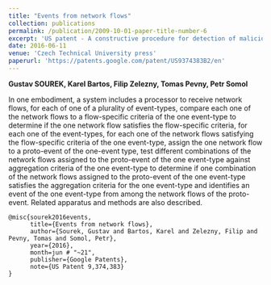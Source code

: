 ```yaml
---
title: "Events from network flows"
collection: publications
permalink: /publication/2009-10-01-paper-title-number-6
excerpt: 'US patent - A constructive procedure for detection of malicious network events from NetFlow traffic.'
date: 2016-06-11
venue: 'Czech Technical University press'
paperurl: 'https://patents.google.com/patent/US9374383B2/en'
---
```


**Gustav SOUREK, Karel Bartos, Filip Zelezny, Tomas Pevny, Petr Somol**

In one embodiment, a system includes a processor to receive network flows, for each of one of a plurality of event-types, compare each one of the network flows to a flow-specific criteria of the one event-type to determine if the one network flow satisfies the flow-specific criteria, for each one of the event-types, for each one of the network flows satisfying the flow-specific criteria of the one event-type, assign the one network flow to a proto-event of the one-event type, test different combinations of the network flows assigned to the proto-event of the one event-type against aggregation criteria of the one event-type to determine if one combination of the network flows assigned to the proto-event of the one event-type satisfies the aggregation criteria for the one event-type and identifies an event of the one event-type from among the network flows of the proto-event. Related apparatus and methods are also described.

```
@misc{sourek2016events,
      title={Events from network flows},
      author={Sourek, Gustav and Bartos, Karel and Zelezny, Filip and Pevny, Tomas and Somol, Petr},
      year={2016},
      month=jun # "~21",
      publisher={Google Patents},
      note={US Patent 9,374,383}
}
```